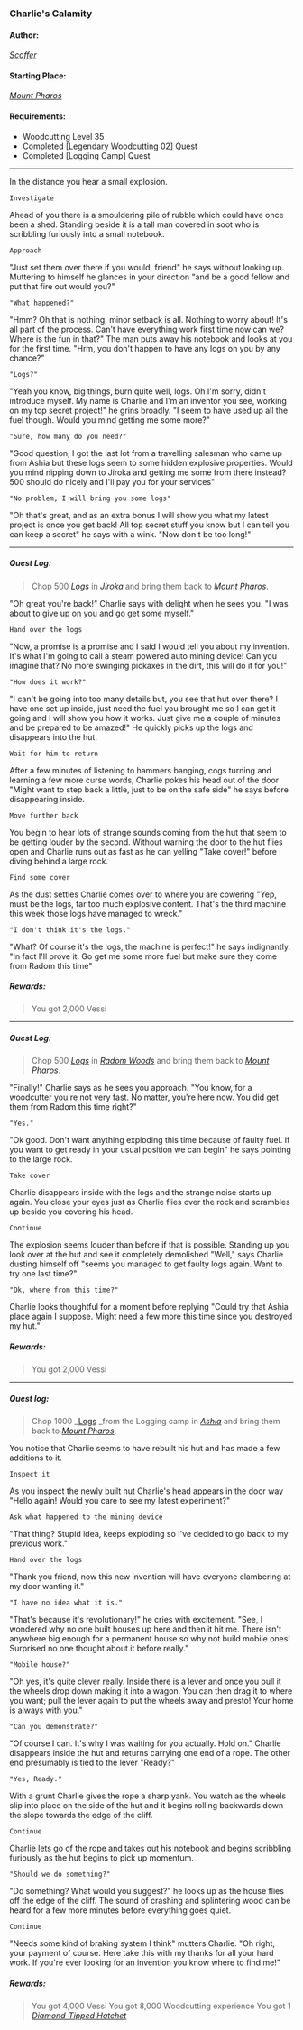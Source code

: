 ### Charlie's Calamity
#### Author:
_[Scoffer](http://movoda.net/man/Scoffer)_

#### Starting Place:
_[Mount Pharos](https://movoda.net/man/Mount%20Pharos)_

#### Requirements:
* Woodcutting Level 35
* Completed [Legendary Woodcutting 02] Quest
* Completed [Logging Camp] Quest

---
In the distance you hear a small explosion.

	Investigate

Ahead of you there is a smouldering pile of rubble which could have once been a shed. Standing beside it is a tall man covered in soot who is scribbling furiously into a small notebook.

	Approach

"Just set them over there if you would, friend" he says without looking up. Muttering to himself he glances in your direction "and be a good fellow and put that fire out would you?"

	"What happened?"

"Hmm? Oh that is nothing, minor setback is all. Nothing to worry about! It's all part of the process. Can't have everything work first time now can we? Where is the fun in that?" The man puts away his notebook and looks at you for the first time. "Hrm, you don't happen to have any logs on you by any chance?"

	"Logs?"

"Yeah you know, big things, burn quite well, logs. Oh I'm sorry, didn't introduce myself. My name is Charlie and I'm an inventor you see, working on my top secret project!" he grins broadly. "I seem to have used up all the fuel though. Would you mind getting me some more?"

	"Sure, how many do you need?"

"Good question, I got the last lot from a travelling salesman who came up from Ashia but these logs seem to some hidden explosive properties. Would you mind nipping down to Jiroka and getting me some from there instead? 500 should do nicely and I'll pay you for your services"

	"No problem, I will bring you some logs"

"Oh that's great, and as an extra bonus I will show you what my latest project is once you get back! All top secret stuff you know but I can tell you can keep a secret" he says with a wink. "Now don't be too long!"

---
##### Quest Log:
> Chop 500 _[Logs](https://movoda.net/man/Logs)_ in _[Jiroka](https://movoda.net/man/Jiroka)_ and bring them back to _[Mount Pharos](https://movoda.net/man/Mount%20Pharos)_.

"Oh great you're back!" Charlie says with delight when he sees you. "I was about to give up on you and go get some myself." 

	Hand over the logs

"Now, a promise is a promise and I said I would tell you about my invention. It's what I'm going to call a steam powered auto mining device! Can you imagine that? No more swinging pickaxes in the dirt, this will do it for you!"

	"How does it work?"

"I can't be going into too many details but, you see that hut over there? I have one set up inside, just need the fuel you brought me so I can get it going and I will show you how it works. Just give me a couple of minutes and be prepared to be amazed!" He quickly picks up the logs and disappears into the hut.

	Wait for him to return

After a few minutes of listening to hammers banging, cogs turning and learning a few more curse words, Charlie pokes his head out of the door "Might want to step back a little, just to be on the safe side" he says before disappearing inside.

	Move further back

You begin to hear lots of strange sounds coming from the hut that seem to be getting louder by the second. Without warning the door to the hut flies open and Charlie runs out as fast as he can yelling "Take cover!" before diving behind a large rock.

	Find some cover

As the dust settles Charlie comes over to where you are cowering "Yep, must be the logs, far too much explosive content. That's the third machine this week those logs have managed to wreck."

	"I don't think it's the logs."

"What? Of course it's the logs, the machine is perfect!" he says indignantly. "In fact I'll prove it. Go get me some more fuel but make sure they come from Radom this time"

##### Rewards: 
> You got 2,000 Vessi

---
##### Quest Log:
> Chop 500 _[Logs](https://movoda.net/man/Logs)_ in _[Radom Woods](https://movoda.net/man/RadomWoods)_ and bring them back to _[Mount Pharos](https://movoda.net/man/Mount%20Pharos)_.

"Finally!" Charlie says as he sees you approach. "You know, for a woodcutter you're not very fast. No matter, you're here now. You did get them from Radom this time right?" 

	"Yes."

"Ok good. Don't want anything exploding this time because of faulty fuel. If you want to get ready in your usual position we can begin" he says pointing to the large rock.

	Take cover

Charlie disappears inside with the logs and the strange noise starts up again. You close your eyes just as Charlie flies over the rock and scrambles up beside you covering his head.

	Continue

The explosion seems louder than before if that is possible. Standing up you look over at the hut and see it completely demolished "Well," says Charlie dusting himself off "seems you managed to get faulty logs again. Want to try one last time?"

	"Ok, where from this time?"

Charlie looks thoughtful for a moment before replying "Could try that Ashia place again I suppose. Might need a few more this time since you destroyed my hut."

##### Rewards: 
> You got 2,000 Vessi

---
##### Quest log:
> Chop 1000 _[Logs](https://movoda.net/man/Logs) _from the Logging camp in _[Ashia](https://movoda.net/man/Ashia)_ and bring them back to _[Mount Pharos](https://movoda.net/man/MountPharos)_.

You notice that Charlie seems to have rebuilt his hut and has made a few additions to it. 

	Inspect it

As you inspect the newly built hut Charlie's head appears in the door way "Hello again! Would you care to see my latest experiment?"

	Ask what happened to the mining device

"That thing? Stupid idea, keeps exploding so I've decided to go back to my previous work."

	Hand over the logs

"Thank you friend, now this new invention will have everyone clambering at my door wanting it."

	"I have no idea what it is."

"That's because it's revolutionary!" he cries with excitement. "See, I wondered why no one built houses up here and then it hit me. There isn't anywhere big enough for a permanent house so why not build mobile ones! Surprised no one thought about it before really."

	"Mobile house?"

"Oh yes, it's quite clever really. Inside there is a lever and once you pull it the wheels drop down making it into a wagon. You can then drag it to where you want; pull the lever again to put the wheels away and presto! Your home is always with you."

	"Can you demonstrate?"

"Of course I can. It's why I was waiting for you actually. Hold on." Charlie disappears inside the hut and returns carrying one end of a rope. The other end presumably is tied to the lever "Ready?"

	"Yes, Ready."

With a grunt Charlie gives the rope a sharp yank. You watch as the wheels slip into place on the side of the hut and it begins rolling backwards down the slope towards the edge of the cliff.

	Continue

Charlie lets go of the rope and takes out his notebook and begins scribbling furiously as the hut begins to pick up momentum.

	"Should we do something?"

"Do something? What would you suggest?" he looks up as the house flies off the edge of the cliff. The sound of crashing and splintering wood can be heard for a few more minutes before everything goes quiet.

	Continue

"Needs some kind of braking system I think" mutters Charlie. "Oh right, your payment of course. Here take this with my thanks for all your hard work. If you're ever looking for an invention you know where to find me!"

##### Rewards: 
> You got 4,000 Vessi
> You got 8,000 Woodcutting experience
> You got 1 _[Diamond-Tipped Hatchet](https://movoda.net/man/Diamond-Tipped%20Hatchet)_